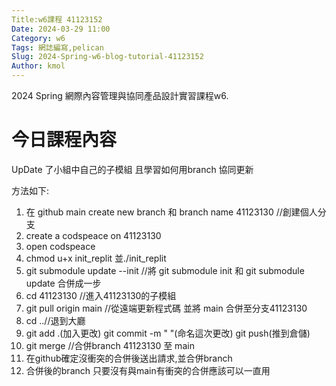 ```yaml
---
Title:w6課程 41123152
Date: 2024-03-29 11:00
Category: w6
Tags: 網誌編寫,pelican
Slug: 2024-Spring-w6-blog-tutorial-41123152
Author: kmol
---
```


2024 Spring 網際內容管理與協同產品設計實習課程w6.

<!-- PELICAN_END_SUMMARY -->

# 今日課程內容

UpDate 了小組中自己的子模組 且學習如何用branch 協同更新

方法如下:
1.   在 github main create new branch 和 branch name 41123130 //創建個人分支
2.   create a codspeace on 41123130 
3.   open codspeace
4.   chmod u+x init_replit 並./init_replit
5.   git submodule update --init //將 git submodule init 和 git submodule update 合併成一步
6.   cd 41123130 //進入41123130的子模組
7.   git pull origin main //從遠端更新程式碼 並將 main 合併至分支41123130
8.   cd ..//退到大廳
9.   git add .(加入更改) git commit -m " "(命名這次更改) git push(推到倉儲)
10. git merge //合併branch 41123130 至 main
11. 在github確定沒衝突的合併後送出請求,並合併branch
12. 合併後的branch 只要沒有與main有衝突的合併應該可以一直用


